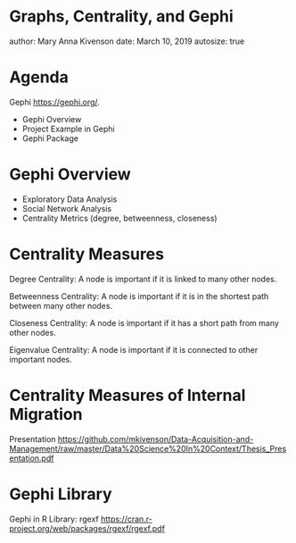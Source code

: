 Graphs, Centrality, and Gephi
========================================================
author: Mary Anna Kivenson
date: March 10, 2019
autosize: true

Agenda
========================================================

Gephi <https://gephi.org/>.

- Gephi Overview
- Project Example in Gephi
- Gephi Package

Gephi Overview
========================================================

- Exploratory Data Analysis
- Social Network Analysis
- Centrality Metrics (degree, betweenness, closeness)

Centrality Measures
========================================================

Degree Centrality: A node is important if it is linked to many other nodes.

Betweenness Centrality: A node is important if it is in the shortest path between many other nodes. 

Closeness Centrality: A node is important if it has a short path from many other nodes.

Eigenvalue Centrality: A node is important if it is connected to other important nodes.


Centrality Measures of Internal Migration
========================================================

Presentation <https://github.com/mkivenson/Data-Acquisition-and-Management/raw/master/Data%20Science%20In%20Context/Thesis_Presentation.pdf>


Gephi Library
========================================================
Gephi in R
Library: rgexf <https://cran.r-project.org/web/packages/rgexf/rgexf.pdf>
